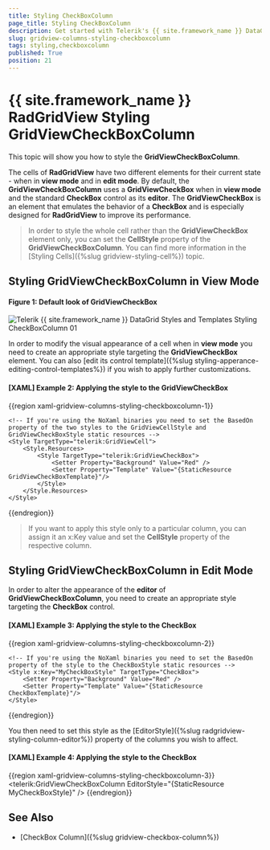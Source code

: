 ```yaml
---
title: Styling CheckBoxColumn
page_title: Styling CheckBoxColumn
description: Get started with Telerik's {{ site.framework_name }} DataGrid and learn how to style the CheckBoxColumn. 
slug: gridview-columns-styling-checkboxcolumn
tags: styling,checkboxcolumn
published: True
position: 21
---
```


# {{ site.framework_name }} RadGridView Styling GridViewCheckBoxColumn

This topic will show you how to style the __GridViewCheckBoxColumn__.

The cells of __RadGridView__ have two different elements for their current state - when in __view mode__ and in __edit mode__. By default, the __GridViewCheckBoxColumn__ uses a __GridViewCheckBox__ when in __view mode__ and the standard __CheckBox__ control as its __editor__. The __GridViewCheckBox__ is an element that emulates the behavior of a __CheckBox__ and is especially designed for __RadGridView__ to improve its performance. 

>In order to style the whole cell rather than the __GridViewCheckBox__ element only, you can set the __CellStyle__ property of the __GridViewCheckBoxColumn__. You can find more information in the [Styling Cells]({%slug gridview-styling-cell%}) topic. 

## Styling GridViewCheckBoxColumn in View Mode

#### __Figure 1: Default look of GridViewCheckBox__        
![Telerik {{ site.framework_name }} DataGrid Styles and Templates Styling CheckBoxColumn 01](images/RadGridView_Styles_and_Templates_Styling_CheckBoxColumn_01.PNG)

In order to modify the visual appearance of a cell when in __view mode__ you need to create an appropriate style targeting the **GridViewCheckBox** element. You can also [edit its control template]({%slug styling-apperance-editing-control-templates%}) if you wish to apply further customizations.

#### __[XAML] Example 2: Applying the style to the GridViewCheckBox__
{{region xaml-gridview-columns-styling-checkboxcolumn-1}}
	<ControlTemplate x:Key="GridViewCheckBoxTemplate" TargetType="grid:GridViewCheckBox">
		<!-- the default template for the theme -->
    </ControlTemplate>

	<!-- If you're using the NoXaml binaries you need to set the BasedOn property of the two styles to the GridViewCellStyle and GridViewCheckBoxStyle static resources --> 
	<Style TargetType="telerik:GridViewCell">
		<Style.Resources>
			<Style TargetType="telerik:GridViewCheckBox">
				<Setter Property="Background" Value="Red" />
				<Setter Property="Template" Value="{StaticResource GridViewCheckBoxTemplate}"/>
			</Style>
		</Style.Resources>
	</Style>
{{endregion}}

>If you want to apply this style only to a particular column, you can assign it an x:Key value and set the **CellStyle** property of the respective column.

## Styling GridViewCheckBoxColumn in Edit Mode

In order to alter the appearance of the __editor__ of __GridViewCheckBoxColumn__, you need to create an appropriate style targeting the __CheckBox__ control.

#### __[XAML] Example 3: Applying the style to the CheckBox__
{{region xaml-gridview-columns-styling-checkboxcolumn-2}}
	<ControlTemplate TargetType="CheckBox" x:Key="CheckBoxTemplate">
        <!-- the default template for the theme -->
    </ControlTemplate>

	<!-- If you're using the NoXaml binaries you need to set the BasedOn property of the style to the CheckBoxStyle static resources --> 
	<Style x:Key="MyCheckBoxStyle" TargetType="CheckBox">
		<Setter Property="Background" Value="Red" />
		<Setter Property="Template" Value="{StaticResource CheckBoxTemplate}"/>
	</Style>
{{endregion}}

You then need to set this style as the [EditorStyle]({%slug radgridview-styling-column-editor%}) property of the columns you wish to affect.

#### __[XAML] Example 4: Applying the style to the CheckBox__
{{region xaml-gridview-columns-styling-checkboxcolumn-3}}
	<telerik:GridViewCheckBoxColumn EditorStyle="{StaticResource MyCheckBoxStyle}" />
{{endregion}}

## See Also
 * [CheckBox Column]({%slug gridview-checkbox-column%})